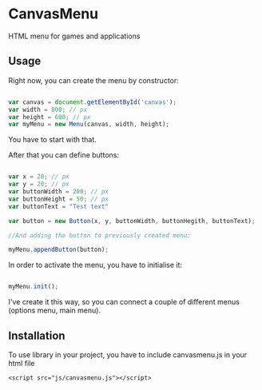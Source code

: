 # CanvasMenu
HTML menu for games and applications

## Usage

Right now, you can create the menu by constructor:

```javascript

var canvas = document.getElementById('canvas');
var width = 800; // px
var height = 600; // px
var myMenu = new Menu(canvas, width, height);

```

You have to start with that.

After that you can define buttons:

```javascript

var x = 20; // px
var y = 20; // px
var buttonWidth = 200; // px
var buttonHeight = 50; // px
var buttonText = "Test text"

var button = new Button(x, y, buttonWidth, buttonHegith, buttonText);

//And adding the button to previously created menu:

myMenu.appendButton(button);

```

In order to activate the menu, you have to initialise it:

```javascript

myMenu.init();

```

I've create it this way, so you can connect a couple of different menus (options menu, main menu).

## Installation

To use library in your project, you have to include canvasmenu.js in your html file
```
<script src="js/canvasmenu.js"></script>
```